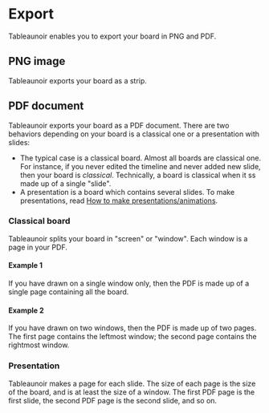 # Export

Tableaunoir enables you to export your board in PNG and PDF.

## PNG image

Tableaunoir exports your board as a strip.


## PDF document

Tableaunoir exports your board as a PDF document. There are two behaviors depending on your board is a classical one or a presentation with slides:
- The typical case is a classical board. Almost all boards are classical one. For instance, if you never edited the timeline and never added new slide, then your board is *classical*.  Technically, a board is classical when it ss made up of a single "slide".
- A presentation is a board which contains several slides. To make presentations, read [How to make presentations/animations](timeline.md).


### Classical board

Tableaunoir splits your board in "screen" or "window". Each window is a page in your PDF. 

#### Example 1
If you have drawn on a single window only, then the PDF is made up of a single page containing all the board.

#### Example 2
If you have drawn on two windows, then the PDF is made up of two pages. The first page contains the leftmost window; the second page contains the rightmost window.

### Presentation

Tableaunoir makes a page for each slide. The size of each page is the size of the board, and is at least the size of a window. The first PDF page is the first slide, the second PDF page is the second slide, and so on.
